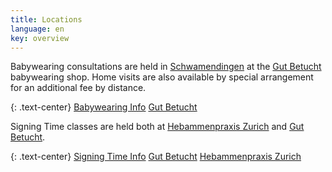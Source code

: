 ```yaml
---
title: Locations
language: en
key: overview
---
```


Babywearing consultations are held in [Schwamendingen](#gutbetucht) at the [Gut Betucht](http://www.gut-betucht.ch/) babywearing shop. Home visits are also available by special arrangement for an additional fee by distance.

{: .text-center}
<a href="{{site.baseurl}}{% link babywearing/index.html %}" role="button" class="btn btn-primary">Babywearing Info</a>
<a href="#gutbetucht" role="button" class="btn btn-info">Gut Betucht</a>


Signing Time classes are held both at [Hebammenpraxis Zurich](#hebammenpraxis) and [Gut Betucht](#gutbetucht).

{: .text-center}
<a href="{{site.baseurl}}{% link signingtime/index.html %}" role="button" class="btn btn-primary mb-1">Signing Time Info</a>
<a href="#gutbetucht" role="button" class="btn btn-info mb-1">Gut Betucht</a>
<a href="#hebammenpraxis" role="button" class="btn btn-info mb-1">Hebammenpraxis Zurich</a>

